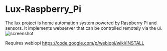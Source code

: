 Lux-Raspberry_Pi
================

The lux project is home automation system powered by Raspberry Pi and sensors.
It implements webserver that can be controlled remotely via the ui.
<img src="http://pkolev.files.wordpress.com/2014/04/devkit.png?w=800&h=349" alt="screenshot" />

Requires webiopi
https://code.google.com/p/webiopi/wiki/INSTALL
